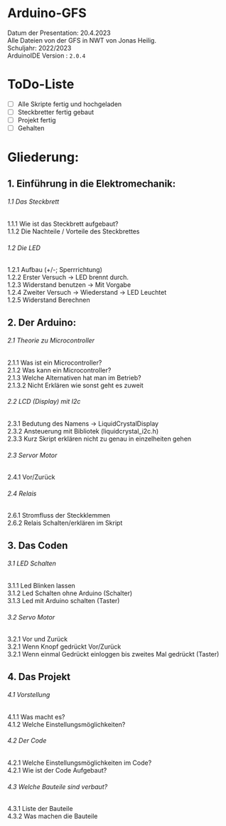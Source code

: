 # Arduino-GFS
Datum der Presentation: 20.4.2023 <br>
Alle Dateien von der GFS in NWT von Jonas Heilig. <br>
Schuljahr: 2022/2023 <br>
ArduinoIDE Version : ```2.0.4```

# ToDo-Liste
- [ ] Alle Skripte fertig und hochgeladen
- [ ] Steckbretter fertig gebaut
- [ ] Projekt fertig
- [ ] Gehalten

# Gliederung:
## 1. Einführung in die Elektromechanik:
###### 1.1 Das Steckbrett
1.1.1 Wie ist das Steckbrett aufgebaut? <br>
1.1.2 Die Nachteile / Vorteile des Steckbrettes
###### 1.2 Die LED
1.2.1 Aufbau (+/-; Sperrrichtung) <br>
1.2.2 Erster Versuch -> LED brennt durch. <br>
1.2.3 Widerstand benutzen -> Mit Vorgabe <br>
1.2.4 Zweiter Versuch -> Wiederstand -> LED Leuchtet <br>
1.2.5 Widerstand Berechnen
   
## 2. Der Arduino:
###### 2.1 Theorie zu Microcontroller
2.1.1 Was ist ein Microcontroller? <br>
2.1.2 Was kann ein Microcontroller? <br>
2.1.3 Welche Alternativen hat man im Betrieb? <br>
2.1.3.2 Nicht Erklären wie sonst geht es zuweit
###### 2.2 LCD (Display) mit I2c
2.3.1 Bedutung des Namens -> LiquidCrystalDisplay <br>
2.3.2 Ansteuerung mit Bibliotek (liquidcrystal_i2c.h) <br>
2.3.3 Kurz Skript erklären nicht zu genau in einzelheiten gehen
###### 2.3 Servor Motor
2.4.1 Vor/Zurück
###### 2.4 Relais
2.6.1 Stromfluss der Steckklemmen<br>
2.6.2 Relais Schalten/erklären im Skript
## 3. Das Coden
###### 3.1 LED Schalten
3.1.1 Led Blinken lassen <br>
3.1.2 Led Schalten ohne Arduino (Schalter) <br>
3.1.3 Led mit Arduino schalten (Taster)
###### 3.2 Servo Motor
3.2.1 Vor und Zurück <br>
3.2.1 Wenn Knopf gedrückt Vor/Zurück <br>
3.2.1 Wenn einmal Gedrückt einloggen bis zweites Mal gedrückt (Taster)
## 4. Das Projekt 
###### 4.1 Vorstellung
4.1.1 Was macht es? <br>
4.1.2 Welche Einstellungsmöglichkeiten?
###### 4.2 Der Code
4.2.1 Welche Einstellungsmöglichkeiten im Code? <br>
4.2.1 Wie ist der Code Aufgebaut?
###### 4.3 Welche Bauteile sind verbaut?
4.3.1 Liste der Bauteile <br>
4.3.2 Was machen die Bauteile
